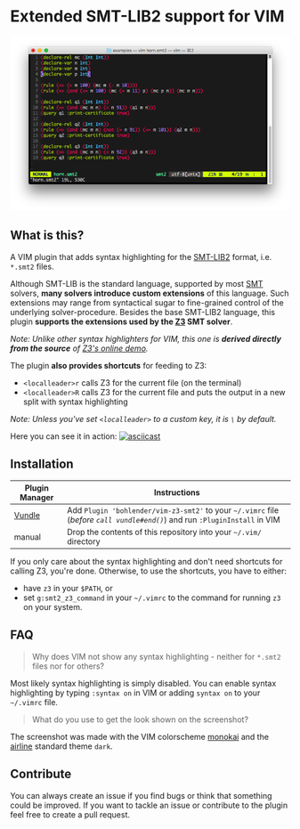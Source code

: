 # Extended SMT-LIB2 support for VIM
![Example](/example.png?raw=true "Example")

## What is this?
A VIM plugin that adds syntax highlighting for the [SMT-LIB2](http://smtlib.cs.uiowa.edu/) format, i.e. `*.smt2` files.

Although SMT-LIB is the standard language, supported by most [SMT](https://en.wikipedia.org/wiki/Satisfiability_modulo_theories) solvers, **many solvers introduce custom extensions** of this language.
Such extensions may range from syntactical sugar to fine-grained control of the underlying solver-procedure.
Besides the base SMT-LIB2 language, this plugin **supports the extensions used by the [Z3](https://github.com/Z3Prover/z3) SMT solver**.

*Note: Unlike other syntax highlighters for VIM, this one is **derived directly from the source** of [Z3's online demo](https://rise4fun.com/Z3/).*

The plugin **also provides shortcuts** for feeding to Z3:
* `<localleader>r` calls Z3 for the current file (on the terminal)
* `<localleader>R` calls Z3 for the current file and puts the output in a new split with syntax highlighting

*Note: Unless you've set `<localleader>` to a custom key, it is `\` by default.*

Here you can see it in action:
[![asciicast](https://asciinema.org/a/4LP65uSchEbciwnRsdTImwzqW.png)](https://asciinema.org/a/4LP65uSchEbciwnRsdTImwzqW)

## Installation
| Plugin Manager | Instructions |
| ------------- | ------------- |
| [Vundle](https://github.com/VundleVim/Vundle.vim) | Add `Plugin 'bohlender/vim-z3-smt2'` to your `~/.vimrc` file (*before `call vundle#end()`*) and run `:PluginInstall` in VIM|
| manual | Drop the contents of this repository into your `~/.vim/` directory |

If you only care about the syntax highlighting and don't need shortcuts for calling Z3, you're done.
Otherwise, to use the shortcuts, you have to either:
* have `z3` in your `$PATH`, or
* set `g:smt2_z3_command` in your `~/.vimrc` to the command for running `z3` on your system.

## FAQ
> Why does VIM  not show any syntax highlighting - neither for `*.smt2` files nor for others?

Most likely syntax highlighting is simply disabled.
You can enable syntax highlighting by typing `:syntax on` in VIM or adding `syntax on` to your `~/.vimrc` file.

> What do you use to get the look shown on the screenshot?

The screenshot was made with the VIM colorscheme [monokai](https://github.com/crusoexia/vim-monokai) and the [airline](https://github.com/vim-airline/vim-airline) standard theme `dark`.

## Contribute
You can always create an issue if you find bugs or think that something could be improved.
If you want to tackle an issue or contribute to the plugin feel free to create a pull request.
